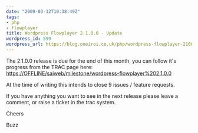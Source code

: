 ```yaml
---
date: "2009-03-12T10:38:49Z"
tags:
- php
- flowplayer
title: Wordpress Flowplayer 2.1.0.0 - Update
wordpress_id: 599
wordpress_url: https://blog.oneiroi.co.uk/php/wordpress-flowplayer-2100-update
---
```

The 2.1.0.0 release is due for the end of this month, you can follow it's progress from the TRAC page here: <a href="https://OFFLINE/saiweb/milestone/wordpress-flowplayer%202.1.0.0">https://OFFLINE/saiweb/milestone/wordpress-flowplayer%202.1.0.0</a>

At the time of writing this intends to close 9 issues / feature requests.

If you have anything you want to see in the next release please leave a comment, or raise a ticket in the trac system.


Cheers


Buzz




